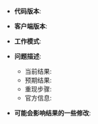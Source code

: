 <!-- 提示: 任何被尖括号包含起来的内容都是注释, 当你预览或者发布后注释是不会被显示出来的. -->
<!-- 注意: 请确保您使用 `@atcommands` 这样的方式来括起一个 GM 指令, 避免圈定到 GitHub 中的其他用户! -->

* **代码版本**:

<!-- 请在下一行中填写您用于编译服务端的代码版本, 例如: ba729903c -->

<!-- 
如何获取代码版本:

您出现问题的程序肯定是使用代码仓库中某个版本的代码编译出来的，开发人员为了确定问题，需要在和你编译时一样的代码上进行调试排查。
为此提供正确的仓库代码是非常重要的。

如何获取您本地正在使用的代码版本:
1. 在终端(cmd)里使用 cd "你的/Pandas目录/"
2. git rev-parse --short HEAD
3. 复制终端里返回的代码版本号, 例如: ba729903c
-->

* **客户端版本**: 

<!-- 请在下一行中填写您所使用的客户端版本, 例如: 20130807 -->

* **工作模式**: 

<!-- 请在下一行中填写服务端编译时使用的工作模式: 复兴前 或 复兴后? -->

* **问题描述**: 

  * 当前结果:
  <!-- 详细描述此问题您当前遇到的结果. -->
  
  * 预期结果:
  <!-- 详细描述你预期的正确结果应该是什么样子的. -->
  
  * 重现步骤:
  <!-- 请描述您从克隆此工程之后, 是如何一步一步操作, 最终使问题出现的? -->
  
  * 官方信息:
  <!-- 如何可能, 请提供官方服务器与此问题相关的情报 (kRO 或其他官方来源) 来证明当前结果是错误的. 需要注意的是, 不同地区的官方程序他们的行为不一定和 kRO 一致, 有时候一个在您看来是错误的结果, 在 kRO 中确是正确的. -->

* **可能会影响结果的一些修改**: 

<!-- 请提供可能会影响到预期结果的一些本地改动. -->
<!-- 可能是一些配置选项的修改, 数据库中的数值改变, 或者你自己追加的一些源代码修改. -->
